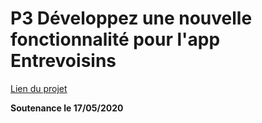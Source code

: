 # P3 Développez une nouvelle fonctionnalité pour l'app Entrevoisins

[Lien du projet](https://openclassrooms.com/fr/projects/605/assignment)

**Soutenance le 17/05/2020**
